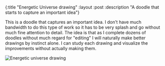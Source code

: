 {:title "Energetic Universe drawing"
 :layout :post
 :description "A doodle that starts to capture an important idea"}

This is a doodle that captures an important idea. I don't have much bandwidth
to do this type of work so it has to be very splash and go without much fine 
attention to detail. The idea is that as I complete dozens of doodles without
much regard for "editing" I will naturally make better drawings by instinct alone.
I can study each drawing and visualize the improvements without actually making
them.

![Energetic universe drawing](img/2019-01-14-energetic-universe/energetic-universe.png)


